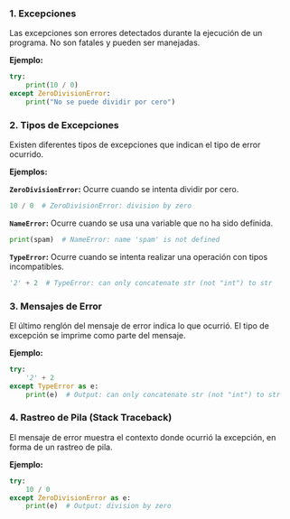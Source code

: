 ### 1. Excepciones

Las excepciones son errores detectados durante la ejecución de un programa. No son fatales y pueden ser manejadas.

**Ejemplo:**

```python
try:
    print(10 / 0)
except ZeroDivisionError:
    print("No se puede dividir por cero")
```

### 2. Tipos de Excepciones

Existen diferentes tipos de excepciones que indican el tipo de error ocurrido.

**Ejemplos:**

**`ZeroDivisionError`:** Ocurre cuando se intenta dividir por cero.

```python
10 / 0  # ZeroDivisionError: division by zero
```

**`NameError`:** Ocurre cuando se usa una variable que no ha sido definida.

```python
print(spam)  # NameError: name 'spam' is not defined
```

**`TypeError`:** Ocurre cuando se intenta realizar una operación con tipos incompatibles.

```python
'2' + 2  # TypeError: can only concatenate str (not "int") to str
```

### 3. Mensajes de Error

El último renglón del mensaje de error indica lo que ocurrió. El tipo de excepción se imprime como parte del mensaje.

**Ejemplo:**

```python
try:
    '2' + 2
except TypeError as e:
    print(e)  # Output: can only concatenate str (not "int") to str
```

### 4. Rastreo de Pila (Stack Traceback)

El mensaje de error muestra el contexto donde ocurrió la excepción, en forma de un rastreo de pila.

**Ejemplo:**

```python
try:
    10 / 0
except ZeroDivisionError as e:
    print(e)  # Output: division by zero
```
